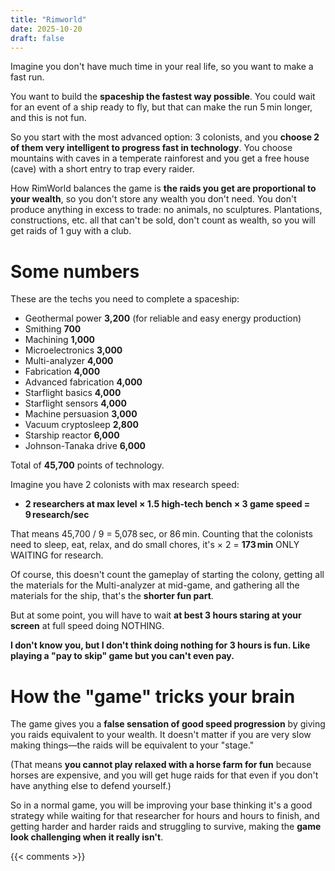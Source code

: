 ```yaml
---
title: "Rimworld"
date: 2025-10-20
draft: false
---
```


Imagine you don't have much time in your real life, so you want to make a fast run.

You want to build the **spaceship the fastest way possible**. You could wait for an event of a ship ready to fly, but that can make the run 5 min longer, and this is not fun.

So you start with the most advanced option: 3 colonists, and you **choose 2 of them very intelligent to progress fast in technology**. You choose mountains with caves in a temperate rainforest and you get a free house (cave) with a short entry to trap every raider.

How RimWorld balances the game is **the raids you get are proportional to your wealth**, so you don't store any wealth you don't need. You don't produce anything in excess to trade: no animals, no sculptures. Plantations, constructions, etc. all that can't be sold, don't count as wealth, so you will get raids of 1 guy with a club.

# Some numbers

These are the techs you need to complete a spaceship:

* Geothermal power **3,200** (for reliable and easy energy production)
* Smithing **700**
* Machining **1,000**
* Microelectronics **3,000**
* Multi-analyzer **4,000**
* Fabrication **4,000**
* Advanced fabrication **4,000**
* Starflight basics **4,000**
* Starflight sensors **4,000**
* Machine persuasion **3,000**
* Vacuum cryptosleep **2,800**
* Starship reactor **6,000**
* Johnson-Tanaka drive **6,000**

Total of **45,700** points of technology.

Imagine you have 2 colonists with max research speed:

- **2 researchers at max level × 1.5 high-tech bench × 3 game speed = 9 research/sec**

That means 45,700 / 9 = 5,078 sec, or 86 min.
Counting that the colonists need to sleep, eat, relax, and do small chores, it's × 2 = **173 min** ONLY WAITING for research.

Of course, this doesn't count the gameplay of starting the colony, getting all the materials for the Multi-analyzer at mid-game, and gathering all the materials for the ship, that's the **shorter fun part**.

But at some point, you will have to wait **at best 3 hours staring at your screen** at full speed doing NOTHING.

**I don't know you, but I don't think doing nothing for 3 hours is fun. Like playing a "pay to skip" game but you can't even pay.**

# How the "game" tricks your brain

The game gives you a **false sensation of good speed progression** by giving you raids equivalent to your wealth. It doesn't matter if you are very slow making things—the raids will be equivalent to your "stage."

(That means **you cannot play relaxed with a horse farm for fun** because horses are expensive, and you will get huge raids for that even if you don't have anything else to defend yourself.)

So in a normal game, you will be improving your base thinking it's a good strategy while waiting for that researcher for hours and hours to finish, and getting harder and harder raids and struggling to 
survive, making the **game look challenging when it really isn't**.

{{< comments >}}